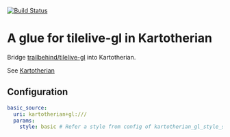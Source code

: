 [![Build Status](https://travis-ci.org/frodrigo/kartotherian_gl.svg?branch=master)](https://travis-ci.org/frodrigo/kartotherian_gl)

# A glue for tilelive-gl in Kartotherian
Bridge [trailbehind/tilelive-gl](github.com/trailbehind/tilelive-gl) into Kartotherian.

See [Kartotherian](https://github.com/kartotherian/kartotherian)

## Configuration

```yaml
basic_source:
  uri: kartotherian+gl:///
  params:
    style: basic # Refer a style from config of kartotherian_gl_style_server
```
